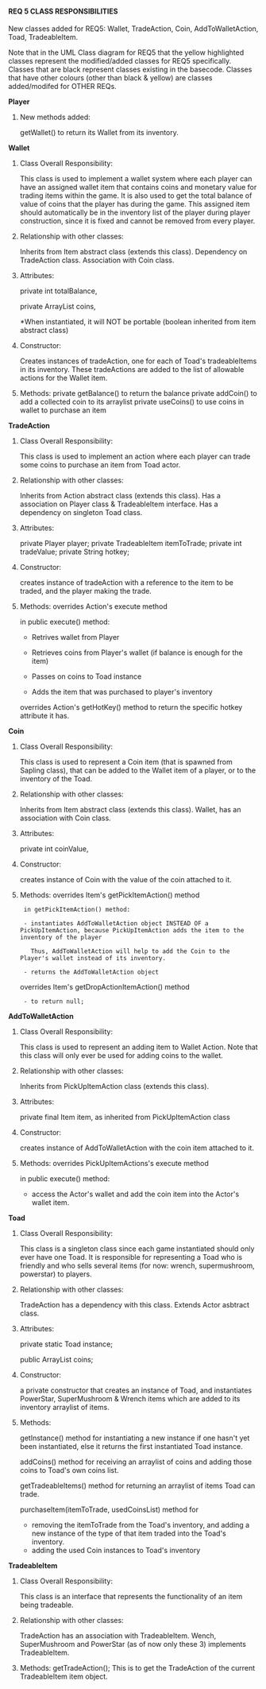 #### REQ 5 CLASS RESPONSIBILITIES

New classes added for REQ5:
Wallet, TradeAction, Coin, AddToWalletAction, Toad, TradeableItem.

Note that in the UML Class diagram for REQ5 that the yellow highlighted classes represent the modified/added classes for REQ5 specifically.
Classes that are black represent classes existing in the basecode.
Classes that have other colours (other than black & yellow) are classes added/modifed for OTHER REQs.
  

**Player**
1. New methods added:

   getWallet() to return its Wallet from its inventory.
   

**Wallet**
1. Class Overall Responsibility:

    This class is used to implement a wallet system where each player can have an assigned wallet item that contains coins and monetary value 
    for trading items within the game.
    It is also used to get the total balance of value of coins that the player has during the game.
    This assigned item should automatically be in the inventory list of the player during player construction,
    since it is fixed and cannot be removed from every player.

2. Relationship with other classes:
    
    Inherits from Item abstract class (extends this class).
    Dependency on TradeAction class.
    Association with Coin class.

3. Attributes: 

    private int totalBalance,

    private ArrayList<Coin> coins,
    
    *When instantiated, it will NOT be portable (boolean inherited from item abstract class)
    
4. Constructor: 
    
    Creates instances of tradeAction, one for each of Toad's tradeableItems in its inventory.
    These tradeActions are added to the list of allowable actions for the Wallet item.
    
5. Methods: 
    private getBalance() to return the balance
    private addCoin() to add a collected coin to its arraylist
    private useCoins() to use coins in wallet to purchase an item
    
    
**TradeAction**
1. Class Overall Responsibility:

    This class is used to implement an action where each player can trade some coins to purchase an item from Toad actor.

2. Relationship with other classes:
    
    Inherits from Action abstract class (extends this class).
    Has a association on Player class & TradeableItem interface.
    Has a dependency on singleton Toad class.

3. Attributes: 
    
    private Player player;
    private TradeableItem itemToTrade;
    private int tradeValue;
    private String hotkey;
    
4. Constructor: 
    
    creates instance of tradeAction with a reference to the item to be traded, and the player making the trade.
 
5. Methods: 
    overrides Action's execute method
        
    in public execute() method:
    
    - Retrives wallet from Player
    
    - Retrieves coins from Player's wallet (if balance is enough for the item)
    
    - Passes on coins to Toad instance
    
    - Adds the item that was purchased to player's inventory
    
    overrides Action's getHotKey() method to return the specific hotkey attribute it has.
    

**Coin**
1. Class Overall Responsibility:

    This class is used to represent a Coin item (that is spawned from Sapling class), that can be added to the Wallet item of a player,
    or to the inventory of the Toad.

2. Relationship with other classes:
    
    Inherits from Item abstract class (extends this class).
    Wallet, has an association with Coin class.

3. Attributes: 

    private int coinValue, 
    
4. Constructor: 
    
    creates instance of Coin with the value of the coin attached to it.
 
5. Methods: 
    overrides Item's getPickItemAction() method
        
        in getPickItemAction() method:
       
        - instantiates AddToWalletAction object INSTEAD OF a PickUpItemAction, because PickUpItemAction adds the item to the inventory of the player
        
          Thus, AddToWalletAction will help to add the Coin to the Player's wallet instead of its inventory.
        
        - returns the AddToWalletAction object
    
    overrides Item's getDropActionItemAction() method
    
        - to return null;
    

    
    
**AddToWalletAction**
1. Class Overall Responsibility:

    This class is used to represent an adding item to Wallet Action. Note that this class will only ever be used for adding coins to the wallet.

2. Relationship with other classes:
    
    Inherits from PickUpItemAction class (extends this class).

3. Attributes: 

    private final Item item, as inherited from PickUpItemAction class 
    
4. Constructor: 
    
    creates instance of AddToWalletAction with the coin item attached to it.
 
5. Methods: 
    overrides PickUpItemActions's execute method
        
    in public execute() method:
   
    - access the Actor's wallet and add the coin item into the Actor's wallet item.
    
    

**Toad**
1. Class Overall Responsibility:

    This class is a singleton class since each game instantiated should only ever have one Toad. It is responsible for representing a Toad
    who is friendly and who sells several items (for now: wrench, supermushroom, powerstar) to players.
    
2. Relationship with other classes:
    
    TradeAction has a dependency with this class.
    Extends Actor asbtract class.

3. Attributes: 
    
    private static Toad instance;
    
    public ArrayList<Coin> coins;
    
    
4. Constructor:
    
    a private constructor that creates an instance of Toad, and instantiates PowerStar, SuperMushroom & Wrench items 
    which are added to its inventory arraylist of items.
 
5. Methods: 

    getInstance() method for instantiating a new instance if one hasn't yet been instantiated, else it returns the first instantiated Toad instance.
    
    addCoins() method for receiving an arraylist of coins and adding those coins to Toad's own coins list. 
    
    getTradeableItems() method for returning an arraylist of items Toad can trade.
    
    purchaseItem(itemToTrade, usedCoinsList) method for 
    - removing the itemToTrade from the Toad's inventory, and 
    adding a new instance of the type of that item traded into the Toad's inventory.
    - adding the used Coin instances to Toad's inventory
            
            
**TradeableItem**
1. Class Overall Responsibility:

    This class is an interface that represents the functionality of an item being tradeable.
    
2. Relationship with other classes:
    
    TradeAction has an association with TradeableItem.
    Wench, SuperMushroom and PowerStar (as of now only these 3) implements TradeableItem.

3. Methods:
    getTradeAction();
    This is to get the TradeAction of the current TradeableItem item object.
    